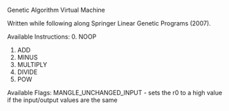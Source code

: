 Genetic Algorithm Virtual Machine

Written while following along Springer Linear Genetic Programs (2007). 

Available Instructions:
0. NOOP
1. ADD
2. MINUS
3. MULTIPLY
4. DIVIDE
5. POW


Available Flags:
MANGLE_UNCHANGED_INPUT - sets the r0 to a high value if the input/output values are the same
